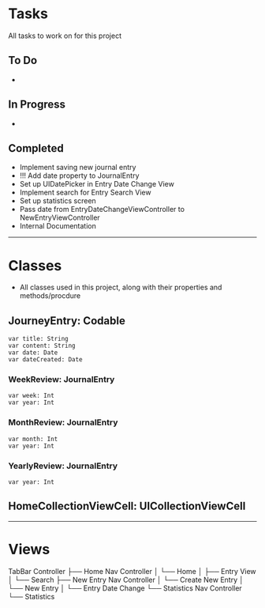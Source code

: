 #  Tasks

All tasks to work on for this project

## To Do
- 

## In Progress
- 

## Completed
- Implement saving new journal entry
- !!! Add date property to JournalEntry
- Set up UIDatePicker in Entry Date Change View
- Implement search for Entry Search View
- Set up statistics screen
- Pass date from EntryDateChangeViewController to NewEntryViewController
- Internal Documentation

- - -

# Classes

- All classes used in this project, along with their properties and methods/procdure

## JourneyEntry: Codable
    var title: String
    var content: String
    var date: Date
    var dateCreated: Date

### WeekReview: JournalEntry
    var week: Int
    var year: Int

### MonthReview: JournalEntry
    var month: Int
    var year: Int

### YearlyReview: JournalEntry
    var year: Int

## HomeCollectionViewCell: UICollectionViewCell
    

- - -

# Views
TabBar Controller
├── Home Nav Controller
│   └── Home
│       ├── Entry View
│       └── Search
├── New Entry Nav Controller
│   └── Create New Entry
│       └── New Entry
│           └── Entry Date Change
└── Statistics Nav Controller
    └── Statistics
